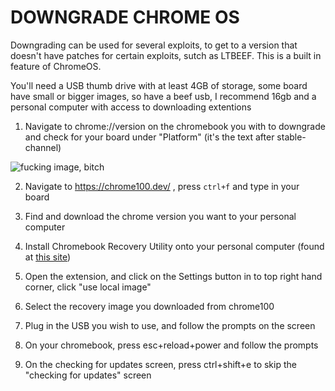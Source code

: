 # DOWNGRADE CHROME OS
Downgrading can be used for several exploits, to get to a version that doesn't have patches for certain exploits, sutch as LTBEEF. 
This is a built in feature of ChromeOS.

You'll need a USB thumb drive with at least 4GB of storage, some board have small or bigger images, so have a beef usb, I recommend 16gb
and a personal computer with access to downloading extentions

1. Navigate to chrome://version on the chromebook you with to downgrade and check for your board under "Platform" 
(it's the text after stable-channel)  

![fucking image, bitch](https://user-images.githubusercontent.com/88395302/212484378-65e6e6e3-b995-48a1-b229-3265a4993279.png)

2. Navigate to https://chrome100.dev/ , press `ctrl+f` and type in your board

3. Find and download the chrome version you want to your personal computer

4. Install Chromebook Recovery Utility onto your personal computer (found at [this site](https://chrome.google.com/webstore/detail/chromebook-recovery-utili/pocpnlppkickgojjlmhdmidojbmbodfm?hl=en">https://chrome.google.com/webstore/detail/chromebook-recovery-utili/pocpnlppkickgojjlmhdmidojbmbodfm?hl=en))

5. Open the extension, and click on the Settings button in to top right hand corner, click "use local image"
6. Select the recovery image you downloaded from chrome100
7. Plug in the USB you wish to use, and follow the prompts on the screen
8. On your chromebook, press esc+reload+power and follow the prompts
9. On the checking for updates screen, press ctrl+shift+e to skip the "checking for updates" screen
